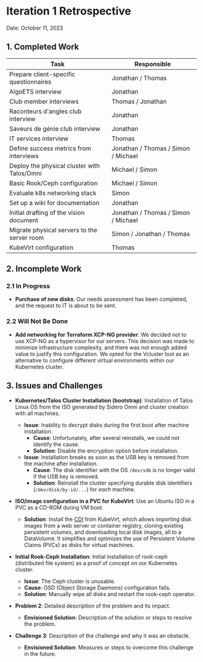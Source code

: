 # Iteration 1 Retrospective

Date: October 11, 2023

## 1. Completed Work

| Task | Responsible |
| ------------------------------------------- | ----------------------------------- |
| Prepare client-specific questionnaires | Jonathan / Thomas |
| AlgoETS interview | Jonathan |
| Club member interviews | Thomas / Jonathan |
| Raconteurs d'angles club interview | Jonathan |
| Saveurs de génie club interview | Jonathan |
| IT services interview | Thomas |
| Define success metrics from interviews | Jonathan / Thomas / Simon / Michael |
| Deploy the physical cluster with Talos/Omni | Michael / Simon |
| Basic Rook/Ceph configuration | Michael / Simon |
| Evaluate k8s networking stack | Simon |
| Set up a wiki for documentation | Jonathan |
| Initial drafting of the vision document | Jonathan / Thomas / Simon / Michael |
| Migrate physical servers to the server room | Simon / Jonathan / Thomas |
| KubeVirt configuration | Thomas |

## 2. Incomplete Work

### 2.1 In Progress

- **Purchase of new disks**: Our needs assessment has been completed, and the
  request to IT is about to be sent.

### 2.2 Will Not Be Done

- **Add networking for Terraform XCP-NG provider**: We decided not to use XCP-NG
  as a hypervisor for our servers. This decision was made to minimize
  infrastructure complexity, and there was not enough added value to justify
  this configuration. We opted for the Vcluster tool as an alternative to
  configure different virtual environments within our Kubernetes cluster.

## 3. Issues and Challenges

- **Kubernetes/Talos Cluster Installation (bootstrap)**: Installation of Talos
  Linux OS from the ISO generated by Sidero Omni and cluster creation with all
  machines.
  - **Issue**: Inability to decrypt disks during the first boot after machine
    installation.
    - **Cause**: Unfortunately, after several reinstalls, we could not identify
      the cause.
    - **Solution**: Disable the encryption option before installation.
  - **Issue**: Installation breaks as soon as the USB key is removed from the
    machine after installation.
    - **Cause**: The disk identifier with the OS `/dev/sdb` is no longer valid
      if the USB key is removed.
    - **Solution**: Reinstall the cluster specifying durable disk identifiers
      (`/dev/disk/by-id/...`) for _each_ machine.

- **ISO/image configuration in a PVC for KubeVirt**: Use an Ubuntu ISO in a PVC
  as a CD-ROM during VM boot.
  - **Solution**: Install the
    [CDI](https://kubevirt.io/user-guide/operations/containerized_data_importer/)
    from KubeVirt, which allows importing disk images from a web server or
    container registry, cloning existing persistent volumes, and downloading
    local disk images, all to a DataVolume. It simplifies and optimizes the use
    of Persistent Volume Claims (PVCs) as disks for virtual machines.

- **Initial Rook-Ceph Installation**: Initial installation of rook-ceph
  (distributed file system) as a proof of concept on our Kubernetes cluster.
  - **Issue**: The Ceph cluster is unusable.
  - **Cause**: OSD (Object Storage Daemons) configuration fails.
  - **Solution**: Manually wipe all disks and restart the rook-ceph operator.

- **Problem 2**: Detailed description of the problem and its impact.
  - **Envisioned Solution**: Description of the solution or steps to resolve the
    problem.
- **Challenge 3**: Description of the challenge and why it was an obstacle.
  - **Envisioned Solution**: Measures or steps to overcome this challenge in the
    future.
